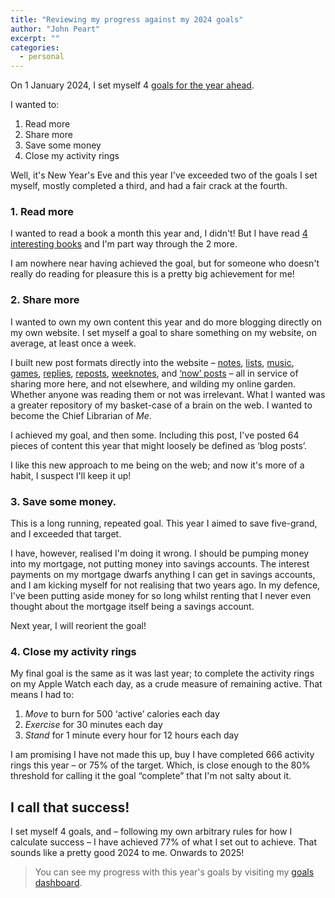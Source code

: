 ```yaml
---
title: "Reviewing my progress against my 2024 goals"
author: "John Peart"
excerpt: ""
categories:
  - personal
---
```


On 1 January 2024, I set myself 4 [goals for the year ahead](/goals/).

I wanted to:

1. Read more
2. Share more
3. Save some money
4. Close my activity rings

Well, it's New Year's Eve and this year I've exceeded two of the goals I set myself, mostly completed a third, and had a fair crack at the fourth.

### 1. Read more

I wanted to read a book a month this year and, I didn't! But I have read [4 interesting books](/list/1705760520/) and I'm part way through the 2 more.

I am nowhere near having achieved the goal, but for someone who doesn't really do reading for pleasure this is a pretty big achievement for me!

### 2. Share more

I wanted to own my own content this year and do more blogging directly on my own website. I set myself a goal to share something on my website, on average, at least once a week.

I built new post formats directly into the website – [notes](/notes), [lists](/lists), [music](/music), [games](/games), [replies](/replies), [reposts](reposts), [weeknotes](/weeknotes), and [‘now’ posts](/now) – all in service of sharing more here, and not elsewhere, and wilding my online garden. Whether anyone was reading them or not was irrelevant. What I wanted was a greater repository of my basket-case of a brain on the web. I wanted to become the Chief Librarian of *Me*. 

I achieved my goal, and then some. Including this post, I've posted 64 pieces of content this year that might loosely be defined as ‘blog posts’. 

I like this new approach to me being on the web; and now it's more of a habit, I suspect I'll keep it up!

### 3. Save some money.

This is a long running, repeated goal. This year I aimed to save five-grand, and I exceeded that target.

I have, however, realised I'm doing it wrong. I should be pumping money into my mortgage, not putting money into savings accounts. The interest payments on my mortgage dwarfs anything I can get in savings accounts, and I am kicking myself for not realising that two years ago. In my defence, I've been putting aside money for so long whilst renting that I never even thought about the mortgage itself being a savings account. 

Next year, I will reorient the goal!

### 4. Close my activity rings

My final goal is the same as it was last year; to complete the activity rings on my Apple Watch each day, as a crude measure of remaining active. That means I had to:

1. *Move* to burn for 500 ‘active’ calories each day
2. *Exercise* for 30 minutes each day
3. *Stand* for 1 minute every hour for 12 hours each day

I am promising I have not made this up, buy I have completed 666 activity rings this year – or 75% of the target. Which, is close enough to the 80% threshold for calling it the goal “complete” that I'm not salty about it. 

## I call that success!

I set myself 4 goals, and – following my own arbitrary rules for how I calculate success – I have achieved 77% of what I set out to achieve. That sounds like a pretty good 2024 to me. Onwards to 2025!

> You can see my progress with this year's goals by visiting my [goals dashboard](/goals/).

